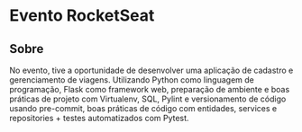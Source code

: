 # Evento RocketSeat

## Sobre
No evento, tive a oportunidade de desenvolver uma aplicação de cadastro e gerenciamento de viagens. Utilizando Python como linguagem de programação, Flask como framework web, preparação de ambiente e boas práticas de projeto com Virtualenv, SQL, Pylint e versionamento de código usando pre-commit, boas práticas de código com entidades, services e repositories + testes automatizados com Pytest.

